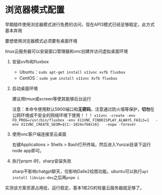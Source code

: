 # 浏览器模式配置

早期插件使用浏览器模式进行免费的访问，现在API3模式已经足够稳定，此方式基本弃用



要想使用浏览器模式必须要有桌面环境

linux云服务器可以安装窗口管理器和vnc创建并访问虚拟桌面环境

1. 安装xvfb和fluxbox

   - Ubuntu：`sudo apt-get install x11vnc xvfb fluxbox`
   - CentOS：`sudo yum install x11vnc Xvfb fluxbox`

2. 启动桌面环境

   建议用tmux或screen等使其能够后台运行

   注意：本命令使用默认5900端口和**无密码**，注意通过防火墙等保护，**切勿**在公网环境或不安全的网络环境下使用！！！ `x11vnc -create -env FD_PROG=/usr/bin/fluxbox -env X11VNC_FINDDISPLAY_ALWAYS_FAILS=1   -env X11VNC_CREATE_GEOM=${1:-1024x768x16}   -nopw -forever`

3. 使用vnc客户端连接至云桌面

   右键Applications > Shells > Bash打开终端，然后进入Yunzai目录下运行node app即可。

4. 执行pnpm i时，sharp安装失败

   sharp不影响chatgpt聊天，仅影响Dalle2绘图功能。ubuntu可以执行`apt install libvips-dev`之后再`pnpm i`

实测该方案资源占用低，运行稳定，基本1核2G的轻量云服务器就足够了。
